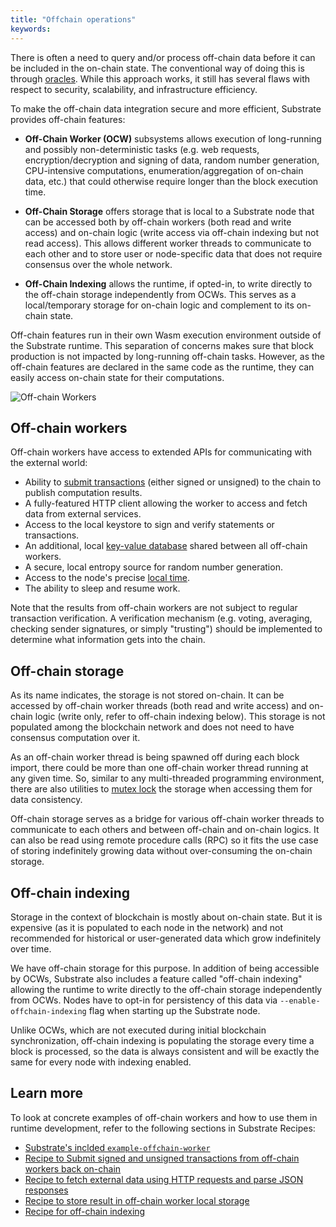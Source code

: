 ```yaml
---
title: "Offchain operations"
keywords:
---
```


There is often a need to query and/or process off-chain data before it can be included in the on-chain state.
The conventional way of doing this is through [oracles](/reference/glossary#oracle).
While this approach works, it still has several flaws with respect to security, scalability, and infrastructure efficiency.

To make the off-chain data integration secure and more efficient, Substrate provides off-chain features:

- **Off-Chain Worker (OCW)** subsystems allows execution of long-running and possibly non-deterministic tasks (e.g. web requests, encryption/decryption and signing of data, random number generation, CPU-intensive computations, enumeration/aggregation of on-chain data, etc.) that could otherwise require longer than the block execution time.

- **Off-Chain Storage** offers storage that is local to a Substrate node that can be accessed both by off-chain workers (both read and write access) and on-chain logic (write access via off-chain indexing but not read access).
  This allows different worker threads to communicate to each other and to store user or node-specific data that does not require consensus over the whole network.

- **Off-Chain Indexing** allows the runtime, if opted-in, to write directly to the off-chain storage
  independently from OCWs. This serves as a local/temporary storage for on-chain logic and
  complement to its on-chain state.

Off-chain features run in their own Wasm execution environment outside of the Substrate runtime.
This separation of concerns makes sure that block production is not impacted by long-running off-chain tasks.
However, as the off-chain features are declared in the same code as the runtime,
they can easily access on-chain state for their computations.

![Off-chain Workers](../../../../src/images/docs/concepts/off-chain-workers-v2.png)

## Off-chain workers

Off-chain workers have access to extended APIs for communicating with the external world:

- Ability to
  [submit transactions](/rustdocs/latest/sp_runtime/offchain/trait.TransactionPool.html)
  (either signed or unsigned) to the chain to publish computation results.
- A fully-featured HTTP client allowing the worker to access and fetch data from external services.
- Access to the local keystore to sign and verify statements or transactions.
- An additional, local
  [key-value database](/rustdocs/latest/sp_runtime/offchain/trait.OffchainStorage.html)
  shared between all off-chain workers.
- A secure, local entropy source for random number generation.
- Access to the node's precise
  [local time](/rustdocs/latest/sp_runtime/offchain/struct.Timestamp.html).
- The ability to sleep and resume work.

Note that the results from off-chain workers are not subject to regular transaction verification. A
verification mechanism (e.g. voting, averaging, checking sender signatures, or simply "trusting")
should be implemented to determine what information gets into the chain.

## Off-chain storage

As its name indicates, the storage is not stored on-chain. It can be accessed by off-chain worker
threads (both read and write access) and on-chain logic (write only, refer to off-chain indexing
below). This storage is not populated among the blockchain network and does not need to have
consensus computation over it.

As an off-chain worker thread is being spawned off during each block import, there could be more
than one off-chain worker thread running at any given time. So, similar to any multi-threaded
programming environment, there are also utilities to
[mutex lock](<https://en.wikipedia.org/wiki/Lock_(computer_science)>) the storage when accessing
them for data consistency.

Off-chain storage serves as a bridge for various off-chain worker threads to communicate to each
others and between off-chain and on-chain logics. It can also be read using remote procedure calls
(RPC) so it fits the use case of storing indefinitely growing data without over-consuming the
on-chain storage.

## Off-chain indexing

Storage in the context of blockchain is mostly about on-chain state. But it is expensive (as it is
populated to each node in the network) and not recommended for historical or user-generated data
which grow indefinitely over time.

We have off-chain storage for this purpose. In addition of being accessible by OCWs, Substrate also
includes a feature called "off-chain indexing" allowing the runtime to write directly to the
off-chain storage independently from OCWs. Nodes have to opt-in for persistency of this data via
`--enable-offchain-indexing` flag when starting up the Substrate node.

Unlike OCWs, which are not executed during initial blockchain synchronization, off-chain indexing is
populating the storage every time a block is processed, so the data is always consistent and will be
exactly the same for every node with indexing enabled.

## Learn more

To look at concrete examples of off-chain workers and how to use them in runtime development,
refer to the following sections in Substrate Recipes:

- [Substrate's inclded `example-offchain-worker`](https://github.com/paritytech/substrate/tree/master/frame/examples/offchain-worker)
- [Recipe to Submit signed and unsigned transactions from off-chain workers back on-chain](https://github.com/JoshOrndorff/recipes/blob/master/text/off-chain-workers/transactions.md)
- [Recipe to fetch external data using HTTP requests and parse JSON responses](https://github.com/JoshOrndorff/recipes/blob/master/text/off-chain-workers/http-json.md)
- [Recipe to store result in off-chain worker local storage](https://github.com/JoshOrndorff/recipes/blob/master/text/off-chain-workers/storage.md)
- [Recipe for off-chain indexing](https://github.com/JoshOrndorff/recipes/blob/master/text/off-chain-workers/indexing.md)
